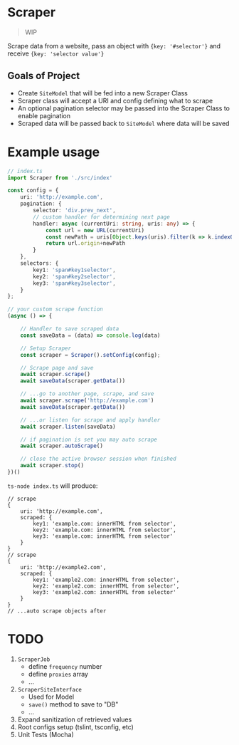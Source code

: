 # Scraper

> WIP

Scrape data from a website, pass an object with `{key: '#selector'}` and receive `{key: 'selector value'}`

## Goals of Project

- Create `SiteModel` that will be fed into a new Scraper Class
- Scraper class will accept a URI and config defining what to scrape
- An optional pagination selector may be passed into the Scraper Class to enable pagination
- Scraped data will be passed back to `SiteModel` where data will be saved

# Example usage

```ts
// index.ts
import Scraper from './src/index'

const config = {
    uri: 'http://example.com',
    pagination: {
        selector: 'div.prev_next',
        // custom handler for determining next page
        handler: async (currentUri: string, uris: any) => {
            const url = new URL(currentUri)
            const newPath = uris[Object.keys(uris).filter(k => k.indexOf('Prev') != -1)[0]]
            return url.origin+newPath
        }
    },
    selectors: {
        key1: 'span#key1selector',
        key2: 'span#key2selector',
        key3: 'span#key3selector',
    }
};

// your custom scrape function
(async () => {

    // Handler to save scraped data
    const saveData = (data) => console.log(data)

    // Setup Scraper
    const scraper = Scraper().setConfig(config);

    // Scrape page and save
    await scraper.scrape()
    await saveData(scraper.getData())

    // ...go to another page, scrape, and save
    await scraper.scrape('http://example.com')
    await saveData(scraper.getData())

    // ...or listen for scrape and apply handler
    await scraper.listen(saveData)

    // if pagination is set you may auto scrape
    await scraper.autoScrape()

    // close the active browser session when finished
    await scraper.stop()
})()
```

`ts-node index.ts` will produce:

```
// scrape
{ 
    uri: 'http://example.com',
    scraped: { 
        key1: 'example.com: innerHTML from selector',
        key2: 'example.com: innerHTML from selector',
        key3: 'example.com: innerHTML from selector'
    } 
}
// scrape
{ 
    uri: 'http://example2.com',
    scraped: { 
        key1: 'example2.com: innerHTML from selector',
        key2: 'example2.com: innerHTML from selector',
        key3: 'example2.com: innerHTML from selector'
    } 
}
// ...auto scrape objects after
```

# TODO
1. `ScraperJob`
    - define `frequency` number
    - define `proxies` array
    - ...
1. `ScraperSiteInterface`
    - Used for Model
    - `save()` method to save to "DB"
    - ...
1. Expand sanitization of retrieved values
1. Root configs setup (tslint, tsconfig, etc)
1. Unit Tests (Mocha)